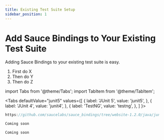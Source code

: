 ```yaml
---
title: Existing Test Suite Setup
sidebar_position: 1
---
```


# Add Sauce Bindings to Your Existing Test Suite

Adding Sauce Bindings to your existing test suite is easy.

1. First do X
2. Then do Y
3. Then do Z

import Tabs from '@theme/Tabs';
import TabItem from '@theme/TabItem';

<Tabs
defaultValue="junit5"
values={[
{ label: 'JUnit 5', value: 'junit5', },
{ label: 'JUnit 4', value: 'junit4', },
{ label: 'TestNG', value: 'testng', },
]
}>

<TabItem value="junit5">

```java reference
https://github.com/saucelabs/sauce_bindings/tree/website-1.2.0/java/junit5/src/test/java/com/saucelabs/saucebindings/junit5/examples/SessionTest.java
```

</TabItem>
<TabItem value="junit4">

```java reference
Coming soon
```

</TabItem>
<TabItem value="testng">

```java reference
Coming soon
```

</TabItem>
</Tabs>
